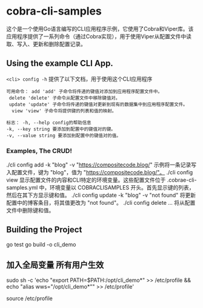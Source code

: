 # cobra-cli-samples

这个是一个使用Go语言编写的CLI应用程序示例，它使用了Cobra和Viper库。该应用程序提供了一系列命令（通过Cobra实现），用于使用Viper从配置文件中读取、写入、更新和删除配置记录。
## Using the example CLI App.

`<cli> config -h` 提供了以下文档，用于使用这个CLI应用程序

```
可用命令： add 'add' 子命令将传递的键值对添加到应用程序配置文件中。
 delete 'delete' 子命令从配置文件中移除键值对。 
 update 'update' 子命令将传递的键值对更新到现有的数据集中到应用程序配置文件。
  view 'view' 子命令将提供键的列表和值的映射。
  
标志： -h, --help config的帮助信息 
-k, --key string 要添加到配置中的键值对的键。 
-v, --value string 要添加到配置中的键值对的值。
```


### Examples, The CRUD!

./cli config add -k "blog" -v "https://compositecode.blog/" 示例将一条记录写入配置文件，键为 "blog"，值为 "https://compositecode.blog/"。
./cli config view 显示配置文件的内容和CLI特定的环境变量。这些配置文件位于 .cobrae-cli-samples.yml 中，环境变量以 COBRACLISAMPLES 开头。首先显示键的列表，然后在其下方显示键和值。
./cli config update -k "blog" -v "not found" 将更新配置中的博客条目，将其值更改为 "not found"。
./cli config delete ... 将从配置文件中删除键和值。

## Building the Project
go test
go build -o cli_demo


## 加入全局变量 所有用户生效

sudo sh -c 'echo "export PATH=\$PATH:/opt/cli_demo*" >> /etc/profile && echo "alias wws=\"/opt/cli_demo*\"" >> /etc/profile'

source /etc/profile


